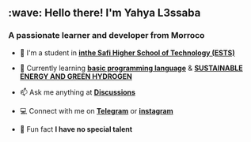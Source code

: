 <link rel="stylesheet" href="https://cdn.jsdelivr.net/gh/devicons/devicon@v2.15.1/devicon.min.css">
<h2 align="left" id="Man-Temper-title">:wave: Hello there! I'm Yahya L3ssaba</h1>
<h3 align="left">A passionate learner and developer from Morroco</h3>

- :office: I'm a student in **[inthe Safi Higher School of Technology (ESTS)](http://www.ests.uca.ma/)**

- :seedling: Currently learning **[basic programming language](https://youtu.be/87SH2Cn0s9A?si=UuwbVwcri-G9hrdi)** & **[SUSTAINABLE ENERGY AND GREEN HYDROGEN](http://www.ests.uca.ma/?page_id=4709)**

- :mailbox: Ask me anything at **[Discussions](https://github.com/Man-Temper/Man-Temper/discussions/new)**

- :computer: Connect with me on **[Telegram](https://t.me/Man_TemPer)** or **[instagram](https://t.me/Man_TemPer)**

- :eyes: Fun fact **I have no special talent**
